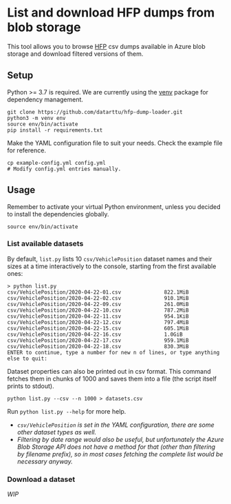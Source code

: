 # List and download HFP dumps from blob storage

This tool allows you to browse [HFP](https://digitransit.fi/en/developers/apis/4-realtime-api/vehicle-positions/) csv dumps available in Azure blob storage and download filtered versions of them.

## Setup

Python >= 3.7 is required.
We are currently using the [venv](https://docs.python.org/3/library/venv.html) package for dependency management.

```
git clone https://github.com/datarttu/hfp-dump-loader.git
python3 -m venv env
source env/bin/activate
pip install -r requirements.txt
```

Make the YAML configuration file to suit your needs.
Check the example file for reference.

```
cp example-config.yml config.yml
# Modify config.yml entries manually.
```

## Usage

Remember to activate your virtual Python environment, unless you decided to install the dependencies globally.

```
source env/bin/activate
```

### List available datasets

By default, `list.py` lists 10 `csv/VehiclePosition` dataset names and their sizes at a time interactively to the console, starting from the first available ones:

```
> python list.py
csv/VehiclePosition/2020-04-22-01.csv              822.1MiB            
csv/VehiclePosition/2020-04-22-02.csv              910.1MiB            
csv/VehiclePosition/2020-04-22-09.csv              261.0MiB            
csv/VehiclePosition/2020-04-22-10.csv              787.2MiB            
csv/VehiclePosition/2020-04-22-11.csv              954.1KiB            
csv/VehiclePosition/2020-04-22-12.csv              797.4MiB            
csv/VehiclePosition/2020-04-22-15.csv              605.1MiB            
csv/VehiclePosition/2020-04-22-16.csv              1.0GiB              
csv/VehiclePosition/2020-04-22-17.csv              959.1MiB            
csv/VehiclePosition/2020-04-22-18.csv              830.3MiB
ENTER to continue, type a number for new n of lines, or type anything else to quit:
```

Dataset properties can also be printed out in csv format.
This command fetches them in chunks of 1000 and saves them into a file (the script itself prints to stdout).

```
python list.py --csv --n 1000 > datasets.csv
```

Run `python list.py --help` for more help.

- *`csv/VehiclePosition` is set in the YAML configuration, there are some other dataset types as well.*
- *Filtering by date range would also be useful, but unfortunately the Azure Blob Storage API does not have a method for that (other than filtering by filename prefix), so in most cases fetching the complete list would be necessary anyway.*

### Download a dataset

*WIP*
